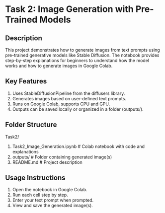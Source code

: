 # Task 2: Image Generation with Pre-Trained Models

## Description
This project demonstrates how to generate images from text prompts using pre-trained generative models like Stable Diffusion. The notebook provides step-by-step explanations for beginners to understand how the model works and how to generate images in Google Colab.

## Key Features
1. Uses StableDiffusionPipeline from the diffusers library.
2. Generates images based on user-defined text prompts.
3. Runs on Google Colab, supports CPU and GPU.
4. Outputs can be saved locally or organized in a folder (outputs/).

## Folder Structure

Task2/
  1. Task2_Image_Generation.ipynb   # Colab notebook with code and explanations
  2.  outputs/                       # Folder containing generated image(s)
  3. README.md                       # Project description

## Usage Instructions
1. Open the notebook in Google Colab.
2. Run each cell step by step.
3. Enter your text prompt when prompted.
4. View and save the generated image(s).
